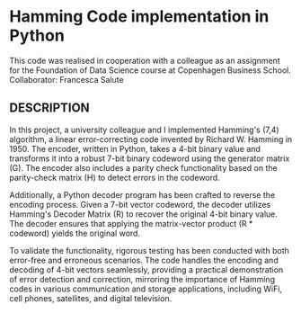 # Hamming Code implementation in Python
This code was realised in cooperation with a colleague as an assignment for the Foundation of Data Science course at Copenhagen Business School.
Collaborator: Francesca Salute

## DESCRIPTION
In this project, a university colleague and I implemented Hamming's (7,4) algorithm, a linear error-correcting code invented by Richard W. Hamming in 1950. The encoder, written in Python, takes a 4-bit binary value and transforms it into a robust 7-bit binary codeword using the generator matrix (G). The encoder also includes a parity check functionality based on the parity-check matrix (H) to detect errors in the codeword.

Additionally, a Python decoder program has been crafted to reverse the encoding process. Given a 7-bit vector codeword, the decoder utilizes Hamming's Decoder Matrix (R) to recover the original 4-bit binary value. The decoder ensures that applying the matrix-vector product (R * codeword) yields the original word.

To validate the functionality, rigorous testing has been conducted with both error-free and erroneous scenarios. The code handles the encoding and decoding of 4-bit vectors seamlessly, providing a practical demonstration of error detection and correction, mirroring the importance of Hamming codes in various communication and storage applications, including WiFi, cell phones, satellites, and digital television.
